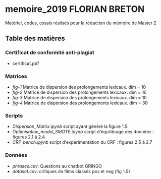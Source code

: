 # memoire_2019 FLORIAN BRETON
Matériel, codes, essais réalisés pour la rédaction du mémoire de Master 2

## Table des matières

### Certificat de conformité anti-plagiat
- certificat.pdf

### Matrices
- *fig-1* Matrice de dispersion des prolongements lexicaux. dim = 10
- *fig-2* Matrice de dispersion des prolongements lexicaux. dim = 10
- *fig-3* Matrice de dispersion des prolongements lexicaux. dim = 10
- *fig-4* Matrice de dispersion des prolongements lexicaux. dim = 30

### Scripts
- *Dispersion_Matrix.ipynb* script ayant généré la figure 1.5
- *Optimisation_model_SMOTE.ipynb* script d'équilibrage des données : figures 2.1 à 2.4
- *CRF_bench.ipynb* script d'experimentation du CRF : figures 2.5 à 2.7

### Données
- *phrases.csv*: Questions au chatbot GRINGO
- *dataset.csv*: critiques de films classés pos et neg (fig 1.5)

